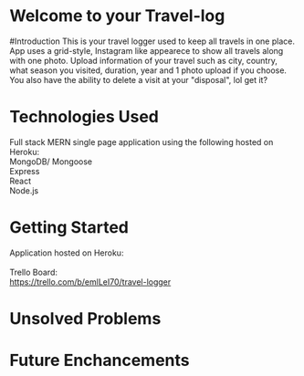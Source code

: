 # Welcome to your Travel-log

#Introduction
This is your travel logger used to keep all travels in one place. App uses a grid-style, Instagram like appearece to show all travels along with one photo. Upload information of your travel such as city, country, what season you visited, duration, year and 1 photo upload if you choose. You also have the ability to delete a visit at your "disposal", lol get it? 

# Technologies Used
Full stack MERN single page application using the following hosted on Heroku: <br>
MongoDB/ Mongoose<br>
Express<br>
React<br>
Node.js<br>

# Getting Started
Application hosted on Heroku:<br>
<br>
Trello Board:<br>
https://trello.com/b/emlLeI70/travel-logger<br>

# Unsolved Problems

# Future Enchancements
